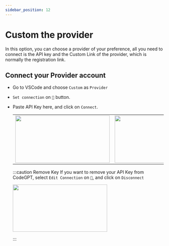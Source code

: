 ```yaml
---
sidebar_position: 12
---
```


# Custom the provider

In this option, you can choose a provider of your preference, all you need to connect is the API key and the Custom Link of the provider, which is normally the registration link.

## Connect your Provider account
- Go to VSCode and choose `Custom` as `Provider`
- `Set connection` on `🔑` button.
- Paste API Key here, and click on `Connect`.

  <table>
  <tr>
    <td align="center">
      <img width="300" height="150" src="https://github.com/davila7/code-gpt-docs/assets/37567214/523b7194-7e7c-44f9-bae9-3445b5a64920" />
    </td>
    <td align="center">
      <img width="300" height="150" src="https://github.com/davila7/code-gpt-docs/assets/37567214/025aa4b6-221a-4bee-89f7-6c258acaa3ba" />
    </td>
  </tr>
</table>

  
:::caution Remove Key
If you want to remove your API Key from CodeGPT, select `Edit Connection` on `🔑`, and click on `Disconnect`

<td align="center">
      <img width="300" height="150" src="https://github.com/davila7/code-gpt-docs/assets/37567214/c521b195-8d4d-4457-92db-7a6711c50f70" />
</td>

:::
